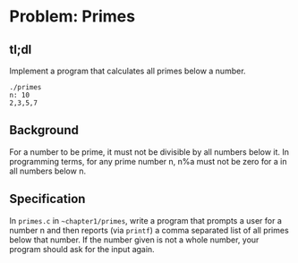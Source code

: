 # Problem: Primes
## tl;dl
Implement a program that calculates all primes below a number.
```
./primes
n: 10
2,3,5,7
```
## Background
For a number to be prime, it must not be divisible by all numbers below it. In programming terms, for any prime number n, 
n%a must not be zero for a in all numbers below n.

## Specification
In `primes.c` in `~chapter1/primes`, write a program that prompts a user for a number n and then
reports (via `printf`) a comma separated list of all primes below that number. If the number given is not a whole number, 
your program should ask for the input again.
